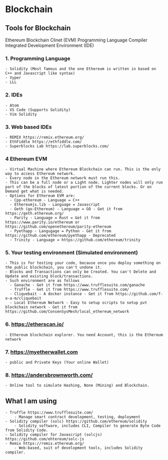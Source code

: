 # Blockchain

## Tools for Blockchain

Ethereum Blockchain Clinet (EVM)
Programming Language Compiler
Integrated Development Environment (IDE)

### 1. Programming Language
    - Solidity (Most famous and the one Ethereum is written in based on C++ and Javascript like syntax)
    - Vyper
    - LLL
  
### 2. IDEs
    - Atom
    - VS Code (Supports Solidity)
    - Vim Solidity

### 3. Web based IDEs
    - REMIX https://remix.ethereum.org/
    - EthFiddle https://ethfiddle.com/
    - Superblocks Lab https://lab.superblocks.com/

### 4 Ethereum EVM 
    - Virtual Machine where Ethereum Blockchain can run. This is the only way to access Ethereum network.
    - Every node in the Ethereum network must run this.
    - This can be a full node or a Light node. Lighter nodes will only run part of the blocks of latest portion of the current blocks. Or on Demand get what is needed.
    - Options for Ethereum EVM are:
      - Cpp-ethereum - Language = C++ 
      - Ethereumjs.lib - Language = Javascript
      - Geth (go-Ethereum) - Language = GO - Get it from https://geth.ethereum.org/
      - Parity - Language = Rust = Get it from https://www.parity.io/ethereum or https://github.com/openethereum/parity-ethereum 
      - Pyethapp - Langugage = Python - Get it from https://github.com/ethereum/pyethapp - Deprecated
      - Trinity - Language = https://github.com/ethereum/trinity

### 5. Your testing environment (Simulated environment)
    - This is for testing your code, because once you deploy something on the public blockchain, you can't undone it.
    - Blocks and Transactions can only be Created. You can't Delete and Update and existing block/transactions.
    - Such environment are as follows
      - Ganache - Get it from https://www.trufflesuite.com/ganache
      - Truffle - Get it from https://www.trufflesuite.com/
      - Cliquebait - A docker instance - Get it from https://github.com/f-o-a-m/cliquebait
      - Local Ethereum Network - Easy to setup scripts to setup pvt blockchain network - Get it from https://github.com/ConsenSysMesh/local_ethereum_network 

### 6. https://etherscan.io/ 
    - Ethereum blockchain explorer. You need Account, this is the Ethereum network

### 7. https://myetherwallet.com
    - public and Private Keys (Your online Wallet)

### 8. https://andersbrownworth.com/
    - Online tool to simulate Hashing, None (Mining) and Blockchain.
    
## What I am using
    - Truffle https://www.trufflesuite.com/
        - Manage smart contract development, testing, deployment
    - Solidity compiler (solc) https://github.com/ethereum/solidity
        - Solidity software, includes CLI, Compiler to generate Byte Code from Solidity Code.
    - Solidity compiler for Javascript (solcjs) https://github.com/ehtereum/solc-js
    - Remix https://remix.ethereum.org/
        - Web-based, suit of development tools, includes Solidity compiler.     
